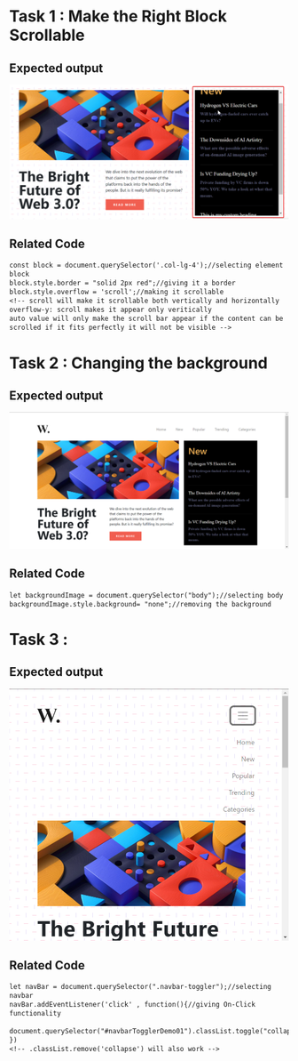 # Task 1 : Make the Right Block Scrollable


## Expected output

![Expected Output](./ass8.1-after.png)

## Related Code

```
const block = document.querySelector('.col-lg-4');//selecting element block
block.style.border = "solid 2px red";//giving it a border
block.style.overflow = 'scroll';//making it scrollable
<!-- scroll will make it scrollable both vertically and horizontally 
overflow-y: scroll makes it appear only veritically
auto value will only make the scroll bar appear if the content can be scrolled if it fits perfectly it will not be visible -->
```

# Task 2 : Changing the background


## Expected output

![Expected Output](./ass8.2-after.png)

## Related Code

```
let backgroundImage = document.querySelector("body");//selecting body
backgroundImage.style.background= "none";//removing the background
```

# Task 3 : 


## Expected output

![Expected Output](./ass8.3-after.png)

## Related Code

```
let navBar = document.querySelector(".navbar-toggler");//selecting navbar
navBar.addEventListener('click' , function(){//giving On-Click functionality 
  document.querySelector("#navbarTogglerDemo01").classList.toggle("collapse");
})
<!-- .classList.remove('collapse') will also work -->
```

